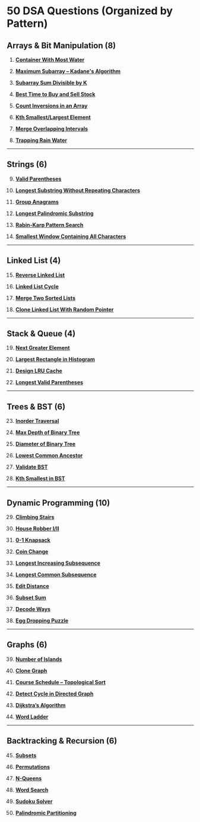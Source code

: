 # 50 DSA Questions (Organized by Pattern)

## Arrays & Bit Manipulation (8)

1. **[Container With Most Water](Code/Arrays_Bit_Manipulation/Container_With_Most_Water)**
    
2. **[Maximum Subarray – Kadane's Algorithm](Code/Arrays_Bit_Manipulation/Maximum_Subarray_Kadane_S_Algorithm)**
    
3. **[Subarray Sum Divisible by K](Code/Arrays_Bit_Manipulation/Subarray_Sum_Divisible_By_K)**
    
4. **[Best Time to Buy and Sell Stock](Code/Arrays_Bit_Manipulation/Best_Time_To_Buy_And_Sell_Stock)**
    
5. **[Count Inversions in an Array](Code/Arrays_Bit_Manipulation/Count_Inversions_In_An_Array)**
    
6. **[Kth Smallest/Largest Element](Code/Arrays_Bit_Manipulation/Kth_Smallest_Largest_Element)**
    
7. **[Merge Overlapping Intervals](Code/Arrays_Bit_Manipulation/Merge_Overlapping_Intervals)**
    
8. **[Trapping Rain Water](Code/Arrays_Bit_Manipulation/Trapping_Rain_Water)**

---

## Strings (6)

9. **[Valid Parentheses](Code/Strings/Valid_Parentheses)**
    
10. **[Longest Substring Without Repeating Characters](Code/Strings/Longest_Substring_Without_Repeating_Characters)**
    
11. **[Group Anagrams](Code/Strings/Group_Anagrams)**
    
12. **[Longest Palindromic Substring](Code/Strings/Longest_Palindromic_Substring)**
    
13. **[Rabin-Karp Pattern Search](Code/Strings/Rabin_Karp_Pattern_Search)**
    
14. **[Smallest Window Containing All Characters](Code/Strings/Smallest_Window_Containing_All_Characters)**

---

## Linked List (4)

15. **[Reverse Linked List](Code/Linked_List/Reverse_Linked_List)**
    
16. **[Linked List Cycle](Code/Linked_List/Linked_List_Cycle)**
    
17. **[Merge Two Sorted Lists](Code/Linked_List/Merge_Two_Sorted_Lists)**
    
18. **[Clone Linked List With Random Pointer](Code/Linked_List/Clone_Linked_List_With_Random_Pointer)**

---

## Stack & Queue (4) 

19. **[Next Greater Element](Code/Stack_Queue/Next_Greater_Element)**
    
20. **[Largest Rectangle in Histogram](Code/Stack_Queue/Largest_Rectangle_In_Histogram)**
    
21. **[Design LRU Cache](Code/Stack_Queue/Design_Lru_Cache)**
    
22. **[Longest Valid Parentheses](Code/Stack_Queue/Longest_Valid_Parentheses)**

---

## Trees & BST (6) 

23. **[Inorder Traversal](Code/Trees_Bst/Inorder_Traversal)**
    
24. **[Max Depth of Binary Tree](Code/Trees_Bst/Max_Depth_Of_Binary_Tree)**
    
25. **[Diameter of Binary Tree](Code/Trees_Bst/Diameter_Of_Binary_Tree)**
    
26. **[Lowest Common Ancestor](Code/Trees_Bst/Lowest_Common_Ancestor)**
    
27. **[Validate BST](Code/Trees_Bst/Validate_Bst)**
    
28. **[Kth Smallest in BST](Code/Trees_Bst/Kth_Smallest_In_Bst)**

---

## Dynamic Programming (10) 

29. **[Climbing Stairs](Code/Dynamic_Programming/Climbing_Stairs)**
    
30. **[House Robber I/II](Code/Dynamic_Programming/House_Robber_I_Ii)**
    
31. **[0-1 Knapsack](Code/Dynamic_Programming/0_1_Knapsack)**
    
32. **[Coin Change](Code/Dynamic_Programming/Coin_Change)**
    
33. **[Longest Increasing Subsequence](Code/Dynamic_Programming/Longest_Increasing_Subsequence)**
    
34. **[Longest Common Subsequence](Code/Dynamic_Programming/Longest_Common_Subsequence)**
    
35. **[Edit Distance](Code/Dynamic_Programming/Edit_Distance)**
    
36. **[Subset Sum](Code/Dynamic_Programming/Subset_Sum)**
    
37. **[Decode Ways](Code/Dynamic_Programming/Decode_Ways)**
    
38. **[Egg Dropping Puzzle](Code/Dynamic_Programming/Egg_Dropping_Puzzle)**

---

## Graphs (6)

39. **[Number of Islands](Code/Graphs/Number_Of_Islands)**
    
40. **[Clone Graph](Code/Graphs/Clone_Graph)**
    
41. **[Course Schedule – Topological Sort](Code/Graphs/Course_Schedule_Topological_Sort)**
    
42. **[Detect Cycle in Directed Graph](Code/Graphs/Detect_Cycle_In_Directed_Graph)**
    
43. **[Dijkstra’s Algorithm](Code/Graphs/Dijkstra_S_Algorithm)**
    
44. **[Word Ladder](Code/Graphs/Word_Ladder)**

---

## Backtracking & Recursion (6) 

45. **[Subsets](Code/Backtracking_Recursion/Subsets)**
    
46. **[Permutations](Code/Backtracking_Recursion/Permutations)**
    
47. **[N-Queens](Code/Backtracking_Recursion/N_Queens)**
    
48. **[Word Search](Code/Backtracking_Recursion/Word_Search)**
    
49. **[Sudoku Solver](Code/Backtracking_Recursion/Sudoku_Solver)**
    
50. **[Palindromic Partitioning](Code/Backtracking_Recursion/Palindromic_Partitioning)**
